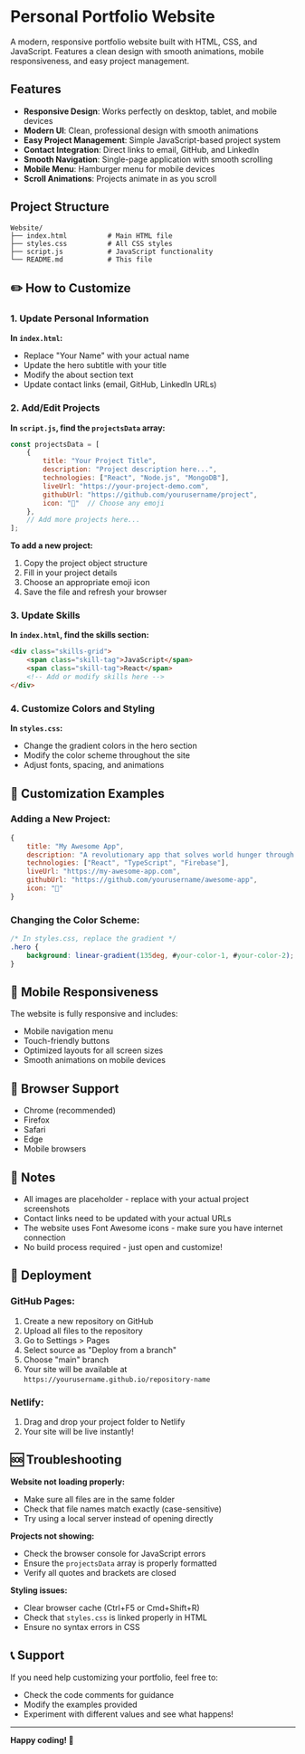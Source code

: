 # Personal Portfolio Website

A modern, responsive portfolio website built with HTML, CSS, and JavaScript. Features a clean design with smooth animations, mobile responsiveness, and easy project management.

## Features

- **Responsive Design**: Works perfectly on desktop, tablet, and mobile devices
- **Modern UI**: Clean, professional design with smooth animations
- **Easy Project Management**: Simple JavaScript-based project system
- **Contact Integration**: Direct links to email, GitHub, and LinkedIn
- **Smooth Navigation**: Single-page application with smooth scrolling
- **Mobile Menu**: Hamburger menu for mobile devices
- **Scroll Animations**: Projects animate in as you scroll

## Project Structure

```
Website/
├── index.html          # Main HTML file
├── styles.css          # All CSS styles
├── script.js           # JavaScript functionality
└── README.md           # This file
```


## ✏️ How to Customize

### 1. Update Personal Information

**In `index.html`:**
- Replace "Your Name" with your actual name
- Update the hero subtitle with your title
- Modify the about section text
- Update contact links (email, GitHub, LinkedIn URLs)

### 2. Add/Edit Projects

**In `script.js`, find the `projectsData` array:**

```javascript
const projectsData = [
    {
        title: "Your Project Title",
        description: "Project description here...",
        technologies: ["React", "Node.js", "MongoDB"],
        liveUrl: "https://your-project-demo.com",
        githubUrl: "https://github.com/yourusername/project",
        icon: "🚀"  // Choose any emoji
    },
    // Add more projects here...
];
```

**To add a new project:**
1. Copy the project object structure
2. Fill in your project details
3. Choose an appropriate emoji icon
4. Save the file and refresh your browser

### 3. Update Skills

**In `index.html`, find the skills section:**
```html
<div class="skills-grid">
    <span class="skill-tag">JavaScript</span>
    <span class="skill-tag">React</span>
    <!-- Add or modify skills here -->
</div>
```

### 4. Customize Colors and Styling

**In `styles.css`:**
- Change the gradient colors in the hero section
- Modify the color scheme throughout the site
- Adjust fonts, spacing, and animations

## 🎨 Customization Examples

### Adding a New Project:
```javascript
{
    title: "My Awesome App",
    description: "A revolutionary app that solves world hunger through code.",
    technologies: ["React", "TypeScript", "Firebase"],
    liveUrl: "https://my-awesome-app.com",
    githubUrl: "https://github.com/yourusername/awesome-app",
    icon: "🌟"
}
```

### Changing the Color Scheme:
```css
/* In styles.css, replace the gradient */
.hero {
    background: linear-gradient(135deg, #your-color-1, #your-color-2);
}
```

## 📱 Mobile Responsiveness

The website is fully responsive and includes:
- Mobile navigation menu
- Touch-friendly buttons
- Optimized layouts for all screen sizes
- Smooth animations on mobile devices

## 🔧 Browser Support

- Chrome (recommended)
- Firefox
- Safari
- Edge
- Mobile browsers

## 📝 Notes

- All images are placeholder - replace with your actual project screenshots
- Contact links need to be updated with your actual URLs
- The website uses Font Awesome icons - make sure you have internet connection
- No build process required - just open and customize!

## 🚀 Deployment

### GitHub Pages:
1. Create a new repository on GitHub
2. Upload all files to the repository
3. Go to Settings > Pages
4. Select source as "Deploy from a branch"
5. Choose "main" branch
6. Your site will be available at `https://yourusername.github.io/repository-name`

### Netlify:
1. Drag and drop your project folder to Netlify
2. Your site will be live instantly!

## 🆘 Troubleshooting

**Website not loading properly:**
- Make sure all files are in the same folder
- Check that file names match exactly (case-sensitive)
- Try using a local server instead of opening directly

**Projects not showing:**
- Check the browser console for JavaScript errors
- Ensure the `projectsData` array is properly formatted
- Verify all quotes and brackets are closed

**Styling issues:**
- Clear browser cache (Ctrl+F5 or Cmd+Shift+R)
- Check that `styles.css` is linked properly in HTML
- Ensure no syntax errors in CSS

## 📞 Support

If you need help customizing your portfolio, feel free to:
- Check the code comments for guidance
- Modify the examples provided
- Experiment with different values and see what happens!

---

**Happy coding! 🎉**
